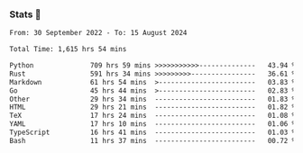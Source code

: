### Stats 👋
<!--START_SECTION:waka-->

```txt
From: 30 September 2022 - To: 15 August 2024

Total Time: 1,615 hrs 54 mins

Python              709 hrs 59 mins >>>>>>>>>>>--------------   43.94 %
Rust                591 hrs 34 mins >>>>>>>>>----------------   36.61 %
Markdown            61 hrs 54 mins  >------------------------   03.83 %
Go                  45 hrs 44 mins  >------------------------   02.83 %
Other               29 hrs 34 mins  -------------------------   01.83 %
HTML                29 hrs 21 mins  -------------------------   01.82 %
TeX                 17 hrs 24 mins  -------------------------   01.08 %
YAML                17 hrs 10 mins  -------------------------   01.06 %
TypeScript          16 hrs 41 mins  -------------------------   01.03 %
Bash                11 hrs 37 mins  -------------------------   00.72 %
```

<!--END_SECTION:waka-->

<!--
**buhaytza2005/buhaytza2005** is a ✨ _special_ ✨ repository because its `README.md` (this file) appears on your GitHub profile.

Here are some ideas to get you started:

- 🔭 I’m currently working on ...
- 🌱 I’m currently learning ...
- 👯 I’m looking to collaborate on ...
- 🤔 I’m looking for help with ...
- 💬 Ask me about ...
- 📫 How to reach me: ...
- 😄 Pronouns: ...
- ⚡ Fun fact: ...
-->


